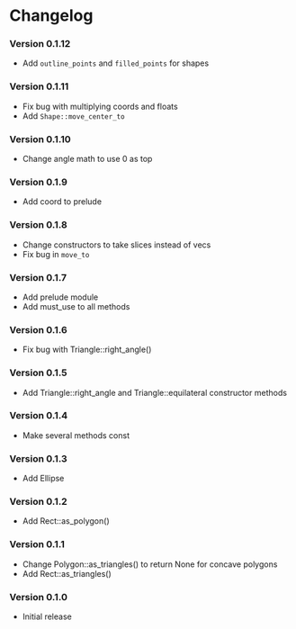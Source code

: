 # Changelog

### Version 0.1.12
- Add `outline_points` and `filled_points` for shapes

### Version 0.1.11
- Fix bug with multiplying coords and floats
- Add `Shape::move_center_to`

### Version 0.1.10
- Change angle math to use 0 as top

### Version 0.1.9
- Add coord to prelude

### Version 0.1.8
- Change constructors to take slices instead of vecs
- Fix bug in `move_to`

### Version 0.1.7
- Add prelude module
- Add must_use to all methods

### Version 0.1.6
- Fix bug with Triangle::right_angle() 

### Version 0.1.5
- Add Triangle::right_angle and Triangle::equilateral constructor methods

### Version 0.1.4
- Make several methods const

### Version 0.1.3
- Add Ellipse

### Version 0.1.2
- Add Rect::as_polygon()

### Version 0.1.1
- Change Polygon::as_triangles() to return None for concave polygons
- Add Rect::as_triangles()

### Version 0.1.0
- Initial release